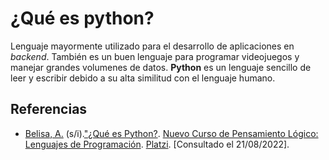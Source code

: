 # ¿Qué es python?
Lenguaje mayormente utilizado para el desarrollo de aplicaciones en *backend*. También es un buen lenguaje para programar videojuegos y manejar grandes volumenes de datos. **Python** es un lenguaje sencillo de leer y escribir debido a su alta similitud con el lenguaje humano.

## Referencias
- [Belisa, A.](https://platzi.com/profesores/anabelisam_/) (s/i).["¿Qué es Python?](https://platzi.com/clases/3223-pensamiento-logico-lenguajes/50710-que-es-python/). [Nuevo Curso de Pensamiento Lógico: Lenguajes de Programación](https://platzi.com/cursos/pensamiento-logico-lenguajes/). [Platzi](https://www.platzi.com/home). [Consultado el  21/08/2022].